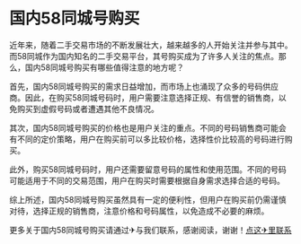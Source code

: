 # 国内58同城号购买

近年来，随着二手交易市场的不断发展壮大，越来越多的人开始关注并参与其中。而58同城作为国内知名的二手交易平台，其号购买成为了许多人关注的焦点。那么，国内58同城号购买有哪些值得注意的地方呢？

首先，国内58同城号购买的需求日益增加，而市场上也涌现了众多的号码供应商。因此，在购买58同城号码时，用户需要注意选择正规、有信誉的销售商，以免购买到虚假号码或者遭遇其他不良情况。

其次，国内58同城号购买的价格也是用户关注的重点。不同的号码销售商可能会有不同的定价策略，用户在购买前可以多比较价格，选择性价比较高的号码进行购买。

此外，购买58同城号码时，用户还需要留意号码的属性和使用范围。不同的号码可能适用于不同的交易范围，用户在购买时需要根据自身需求选择合适的号码。

综上所述，国内58同城号购买虽然具有一定的便利性，但用户在购买前仍需谨慎对待，选择正规的销售商，注意价格和号码属性，以免造成不必要的麻烦。

更多关于国内58同城号购买请通过✈与我们联系，感谢阅读，谢谢！[点这✈里联系](https://ss.k02.cc)